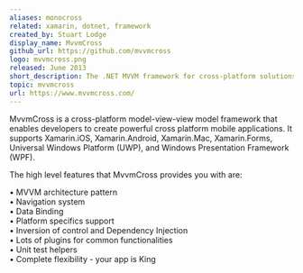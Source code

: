 ```yaml
---
aliases: monocross
related: xamarin, dotnet, framework
created_by: Stuart Lodge
display_name: MvvmCross
github_url: https://github.com/mvvmcross
logo: mvvmcross.png
released: June 2013
short_description: The .NET MVVM framework for cross-platform solutions, including Xamarin.iOS, Xamarin.Android, Windows, and Mac.
topic: mvvmcross
url: https://www.mvvmcross.com/
---
```

MvvmCross is a cross-platform model-view-view model framework that enables developers to create powerful cross platform mobile applications. It supports Xamarin.iOS, Xamarin.Android, Xamarin.Mac, Xamarin.Forms, Universal Windows Platform (UWP), and Windows Presentation Framework (WPF).

The high level features that MvvmCross provides you with are:  

   • MVVM architecture pattern  
   • Navigation system  
   • Data Binding  
   • Platform specifics support  
   • Inversion of control and Dependency Injection  
   • Lots of plugins for common functionalities  
   • Unit test helpers  
   • Complete flexibility - your app is King 